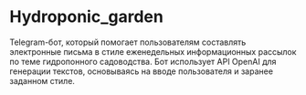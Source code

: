 # Hydroponic_garden
Telegram-бот, который помогает пользователям составлять электронные письма в стиле еженедельных информационных рассылок по теме гидропонного садоводства. Бот использует API OpenAI для генерации текстов, основываясь на вводе пользователя и заранее заданном стиле.

